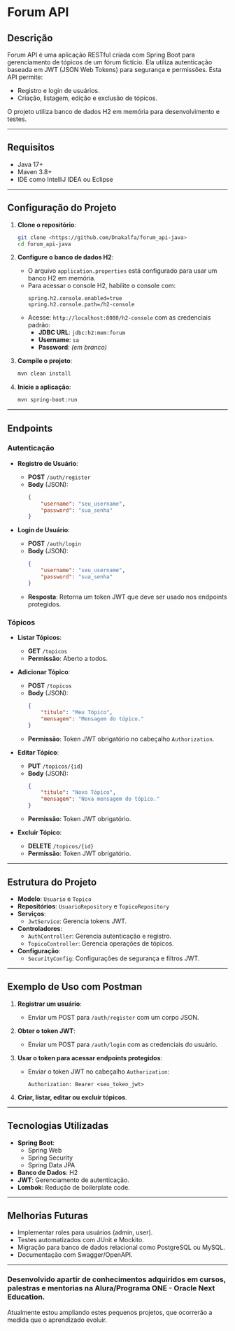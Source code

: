 # Forum API

## Descrição

Forum API é uma aplicação RESTful criada com Spring Boot para gerenciamento de tópicos de um fórum fictício. Ela utiliza autenticação baseada em JWT (JSON Web Tokens) para segurança e permissões. Esta API permite:

- Registro e login de usuários.
- Criação, listagem, edição e exclusão de tópicos.

O projeto utiliza banco de dados H2 em memória para desenvolvimento e testes.

---

## Requisitos

- Java 17+
- Maven 3.8+
- IDE como IntelliJ IDEA ou Eclipse

---

## Configuração do Projeto

1. **Clone o repositório**:
   ```bash
   git clone <https://github.com/Dnakalfa/forum_api-java>
   cd forum_api-java
   ```

2. **Configure o banco de dados H2**:
   - O arquivo `application.properties` está configurado para usar um banco H2 em memória.
   - Para acessar o console H2, habilite o console com:
     ```properties
     spring.h2.console.enabled=true
     spring.h2.console.path=/h2-console
     ```
   - Acesse: `http://localhost:8080/h2-console` com as credenciais padrão:
     - **JDBC URL**: `jdbc:h2:mem:forum`
     - **Username**: `sa`
     - **Password**: *(em branco)*

3. **Compile o projeto**:
   ```bash
   mvn clean install
   ```

4. **Inicie a aplicação**:
   ```bash
   mvn spring-boot:run
   ```

---

## Endpoints

### Autenticação

- **Registro de Usuário**:
  - **POST** `/auth/register`
  - **Body** (JSON):
    ```json
    {
        "username": "seu_username",
        "password": "sua_senha"
    }
    ```

- **Login de Usuário**:
  - **POST** `/auth/login`
  - **Body** (JSON):
    ```json
    {
        "username": "seu_username",
        "password": "sua_senha"
    }
    ```
  - **Resposta**: Retorna um token JWT que deve ser usado nos endpoints protegidos.

### Tópicos

- **Listar Tópicos**:
  - **GET** `/topicos`
  - **Permissão**: Aberto a todos.

- **Adicionar Tópico**:
  - **POST** `/topicos`
  - **Body** (JSON):
    ```json
    {
        "titulo": "Meu Tópico",
        "mensagem": "Mensagem do tópico."
    }
    ```
  - **Permissão**: Token JWT obrigatório no cabeçalho `Authorization`.

- **Editar Tópico**:
  - **PUT** `/topicos/{id}`
  - **Body** (JSON):
    ```json
    {
        "titulo": "Novo Tópico",
        "mensagem": "Nova mensagem do tópico."
    }
    ```
  - **Permissão**: Token JWT obrigatório.

- **Excluir Tópico**:
  - **DELETE** `/topicos/{id}`
  - **Permissão**: Token JWT obrigatório.

---

## Estrutura do Projeto

- **Modelo**: `Usuario` e `Topico`
- **Repositórios**: `UsuarioRepository` e `TopicoRepository`
- **Serviços**:
  - `JwtService`: Gerencia tokens JWT.
- **Controladores**:
  - `AuthController`: Gerencia autenticação e registro.
  - `TopicoController`: Gerencia operações de tópicos.
- **Configuração**:
  - `SecurityConfig`: Configurações de segurança e filtros JWT.

---

## Exemplo de Uso com Postman

1. **Registrar um usuário**:
   - Enviar um POST para `/auth/register` com um corpo JSON.

2. **Obter o token JWT**:
   - Enviar um POST para `/auth/login` com as credenciais do usuário.

3. **Usar o token para acessar endpoints protegidos**:
   - Enviar o token JWT no cabeçalho `Authorization`:
     ```
     Authorization: Bearer <seu_token_jwt>
     ```

4. **Criar, listar, editar ou excluir tópicos**.

---

## Tecnologias Utilizadas

- **Spring Boot**:
  - Spring Web
  - Spring Security
  - Spring Data JPA
- **Banco de Dados**: H2
- **JWT**: Gerenciamento de autenticação.
- **Lombok**: Redução de boilerplate code.

---

## Melhorias Futuras

- Implementar roles para usuários (admin, user).
- Testes automatizados com JUnit e Mockito.
- Migração para banco de dados relacional como PostgreSQL ou MySQL.
- Documentação com Swagger/OpenAPI.

---

### Desenvolvido apartir de conhecimentos adquiridos em cursos, palestras e mentorias na Alura/Programa ONE - Oracle Next Education.

Atualmente estou ampliando estes pequenos projetos, que ocorrerão a medida que o aprendizado evoluir.


